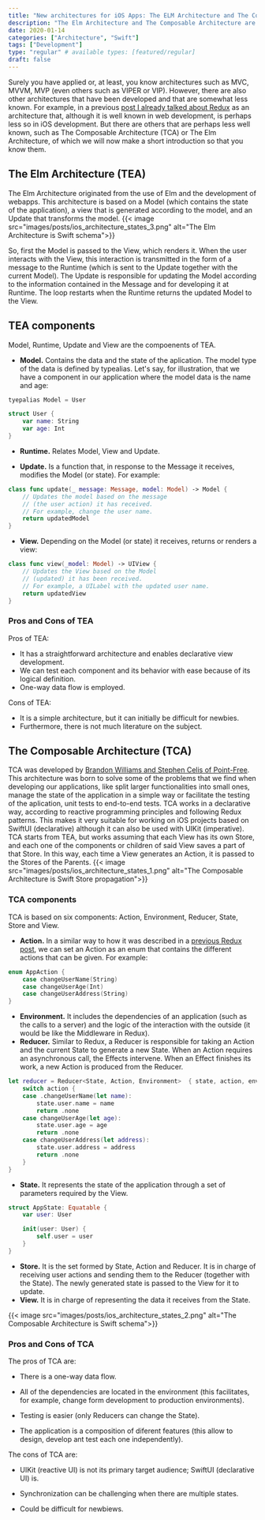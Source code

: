 ```yaml
---
title: "New architectures for iOS Apps: The ELM Architecture and The Composable Architecture"
description: "The Elm Architecture and The Composable Architecture are two architectures for developing iOS applications that are designed to be easy to reason about and maintain."
date: 2020-01-14
categories: ["Architecture", "Swift"]
tags: ["Development"]
type: "regular" # available types: [featured/regular]
draft: false
---
```

Surely you have applied or, at least, you know architectures such as MVC, MVVM, MVP (even others such as VIPER or VIP). However, there are also other architectures that have been developed and that are somewhat less known.
For example, in a previous [post I already talked about Redux](https://raulferrer.dev/blog/redux_pattern/) as an architecture that, although it is well known in web development, is perhaps less so in iOS development. But there are others that are perhaps less well known, such as The Composable Architecture (TCA) or The Elm Architecture, of which we will now make a short introduction so that you know them.

## The Elm Architecture (TEA)
The Elm Architecture originated from the use of Elm and the development of webapps. This architecture is based on a Model (which contains the state of the application), a view that is generated according to the model, and an Update that transforms the model.
{{< image src="images/posts/ios_architecture_states_3.png" alt="The Elm Architecture is Swift schema">}}

So, first the Model is passed to the View, which renders it. When the user interacts with the View, this interaction is transmitted in the form of a message to the Runtime (which is sent to the Update together with the current Model).
The Update is responsible for updating the Model according to the information contained in the Message and for developing it at Runtime. The loop restarts when the Runtime returns the updated Model to the View.
## TEA components

Model, Runtime, Update and View are the compoenents of TEA.

* **Model.** Contains the data and the state of the aplication. The model type of the data is defined by typealias. Let's say, for illustration, that we have a component in our application where the model data is the name and age:

```swift
tyepalias Model = User

struct User {
    var name: String
    var age: Int
}
```
* **Runtime.** Relates Model, View and Update.

* **Update.** Is a function that, in response to the Message it receives, modifies the Model (or state). For example:

```swift
class func update(_ message: Message, model: Model) -> Model {
    // Updates the model based on the message
    // (the user action) it has received.
    // For example, change the user name.
    return updatedModel       
}
```
* **View.** Depending on the Model (or state) it receives, returns or renders a view:

```swift
class func view(_model: Model) -> UIView {
    // Updates the View based on the Model
    // (updated) it has been received.
    // For example, a UILabel with the updated user name.
    return updatedView
}
```
### Pros and Cons of TEA

Pros of TEA:
* It has a straightforward architecture and enables declarative view development.
* We can test each component and its behavior with ease because of its logical definition.
* One-way data flow is employed.

Cons of TEA:
* It is a simple architecture, but it can initially be difficult for newbies.
* Furthermore, there is not much literature on the subject.



## The Composable Architecture (TCA)
TCA was developed by [Brandon Williams and Stephen Celis of Point-Free](https://www.pointfree.co/).
This architecture was born to solve some of the problems that we find when developing our applications, like split larger functionalities into small ones, manage the state of the application in a simple way or facilitate the testing of the aplication, unit tests to end-to-end tests.
TCA works in a declarative way, according to reactive programming principles and following Redux patterns. This makes it very suitable for working on iOS projects based on SwiftUI (declarative) although it can also be used with UIKit (imperative).
TCA starts from TEA, but works assuming that each View has its own Store, and each one of the components or children of said View saves a part of that Store. In this way, each time a View generates an Action, it is passed to the Stores of the Parents.
{{< image src="images/posts/ios_architecture_states_1.png" alt="The Composable Architecture is Swift Store propagation">}}

### TCA components
TCA is based on six components: Action, Environment, Reducer, State, Store and View.

* **Action.** In a similar way to how it was described in a [previous Redux post](https://raulferrer.dev/blog/redux_pattern/), we can set an Action as an enum that contains the different actions that can be given. For example:


```swift
enum AppAction {
    case changeUserName(String)
    case changeUserAge(Int)
    case changeUserAddress(String)
}
```
* **Environment.** It includes the dependencies of an application (such as the calls to a server) and the logic of the interaction with the outside (it would be like the Middleware in Redux).
* **Reducer.** Similar to Redux, a Reducer is responsible for taking an Action and the current State to generate a new State. When an Action requires an asynchronous call, the Effects intervene. When an Effect finishes its work, a new Action is produced from the Reducer.

```swift
let reducer = Reducer<State, Action, Environment>  { state, action, environment in
    switch action {
    case .changeUserName(let name):
        state.user.name = name
        return .none
    case changeUserAge(let age):
        state.user.age = age
        return .none
    case changeUserAddress(let address):
        state.user.address = address
        return .none
    }
}
```
* **State.** It represents the state of the application through a set of parameters required by the View.

```swift
struct AppState: Equatable {
    var user: User

    init(user: User) {
        self.user = user
    }
}
```
* **Store.** It is the set formed by State, Action and Reducer. It is in charge of receiving user actions and sending them to the Reducer (together with the State). The newly generated state is passed to the View for it to update.
* **View.** It is in charge of representing the data it receives from the State.

{{< image src="images/posts/ios_architecture_states_2.png" alt="The Composable Architecture is Swift schema">}}


### Pros and Cons of TCA

The pros of TCA are:

* There is a one-way data flow.

* All of the dependencies are located in the environment (this facilitates, for example, change form development to production environments).

* Testing is easier (only Reducers can change the State).

* The application is a composition of diferent features (this allow to design, develop ant test each one independently).

The cons of TCA are:

* UIKit (reactive UI) is not its primary target audience; SwiftUI (declarative UI) is.

* Synchronization can be challenging when there are multiple states.

* Could be difficult for newbiews.
